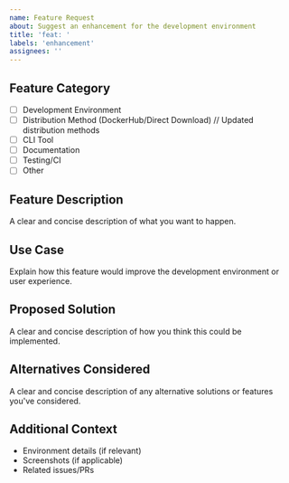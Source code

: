 ```yaml
---
name: Feature Request
about: Suggest an enhancement for the development environment
title: 'feat: '
labels: 'enhancement'
assignees: ''
---
```


## Feature Category
<!-- Check one or more that apply -->
- [ ] Development Environment
- [ ] Distribution Method (DockerHub/Direct Download)  // Updated distribution methods
- [ ] CLI Tool
- [ ] Documentation
- [ ] Testing/CI
- [ ] Other

## Feature Description
<!-- Describe the feature you'd like -->
A clear and concise description of what you want to happen.

## Use Case
<!-- Describe why this feature would be useful -->
Explain how this feature would improve the development environment or user experience.

## Proposed Solution
<!-- Optional: suggest an implementation -->
A clear and concise description of how you think this could be implemented.

## Alternatives Considered
<!-- Optional: describe alternatives you've considered -->
A clear and concise description of any alternative solutions or features you've considered.

## Additional Context
<!-- Add any other context about the feature request here -->
- Environment details (if relevant)
- Screenshots (if applicable)
- Related issues/PRs